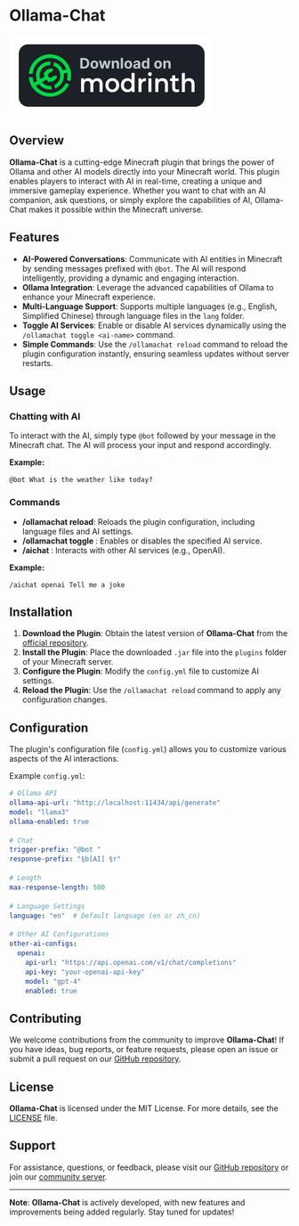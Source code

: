 # Ollama-Chat

[![Download](https://github.com/gabrielvicenteYT/modrinth-icons/blob/main/Branding/Badge/badge-dark.svg)](https://modrinth.com/plugin/ollama-chat)

## Overview

**Ollama-Chat** is a cutting-edge Minecraft plugin that brings the power of Ollama and other AI models directly into your Minecraft world. This plugin enables players to interact with AI in real-time, creating a unique and immersive gameplay experience. Whether you want to chat with an AI companion, ask questions, or simply explore the capabilities of AI, Ollama-Chat makes it possible within the Minecraft universe.

## Features

- **AI-Powered Conversations**: Communicate with AI entities in Minecraft by sending messages prefixed with `@bot`. The AI will respond intelligently, providing a dynamic and engaging interaction.
- **Ollama Integration**: Leverage the advanced capabilities of Ollama to enhance your Minecraft experience.
- **Multi-Language Support**: Supports multiple languages (e.g., English, Simplified Chinese) through language files in the `lang` folder.
- **Toggle AI Services**: Enable or disable AI services dynamically using the `/ollamachat toggle <ai-name>` command.
- **Simple Commands**: Use the `/ollamachat reload` command to reload the plugin configuration instantly, ensuring seamless updates without server restarts.

## Usage

### Chatting with AI

To interact with the AI, simply type `@bot` followed by your message in the Minecraft chat. The AI will process your input and respond accordingly.

**Example:**
```
@bot What is the weather like today?
```

### Commands

- **/ollamachat reload**: Reloads the plugin configuration, including language files and AI settings.
- **/ollamachat toggle <ai-name>**: Enables or disables the specified AI service.
- **/aichat <ai-name> <prompt>**: Interacts with other AI services (e.g., OpenAI).

**Example:**
```
/aichat openai Tell me a joke
```

## Installation

1. **Download the Plugin**: Obtain the latest version of **Ollama-Chat** from the [official repository](https://github.com/mcraftbbs/Ollama-Chat).
2. **Install the Plugin**: Place the downloaded `.jar` file into the `plugins` folder of your Minecraft server.
3. **Configure the Plugin**: Modify the `config.yml` file to customize AI settings.
4. **Reload the Plugin**: Use the `/ollamachat reload` command to apply any configuration changes.

## Configuration

The plugin's configuration file (`config.yml`) allows you to customize various aspects of the AI interactions.

Example `config.yml`:
```yaml
# Ollama API
ollama-api-url: "http://localhost:11434/api/generate"
model: "llama3"
ollama-enabled: true

# Chat
trigger-prefix: "@bot "
response-prefix: "§b[AI] §r"

# Length
max-response-length: 500

# Language Settings
language: "en"  # Default language (en or zh_cn)

# Other AI Configurations
other-ai-configs:
  openai:
    api-url: "https://api.openai.com/v1/chat/completions"
    api-key: "your-openai-api-key"
    model: "gpt-4"
    enabled: true
```

## Contributing

We welcome contributions from the community to improve **Ollama-Chat**! If you have ideas, bug reports, or feature requests, please open an issue or submit a pull request on our [GitHub repository](https://github.com/mcraftbbs/Ollama-Chat).

## License

**Ollama-Chat** is licensed under the MIT License. For more details, see the [LICENSE](LICENSE) file.

## Support

For assistance, questions, or feedback, please visit our [GitHub repository](https://github.com/mcraftbbs/Ollama-Chat) or join our [community server](https://chat.sarskin.cn/invite/iHgI6LTX).

---

**Note**: **Ollama-Chat** is actively developed, with new features and improvements being added regularly. Stay tuned for updates!
